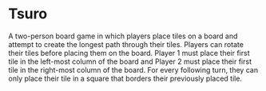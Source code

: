 # Tsuro
A two-person board game in which players place tiles on a board and attempt to create the longest path through their tiles. Players can rotate their tiles before placing them on the board. Player 1 must place their first tile in the left-most column of the board and Player 2 must place their first tile in the right-most column of the board. For every following turn, they can only place their tile in a square that borders their previously placed tile.
